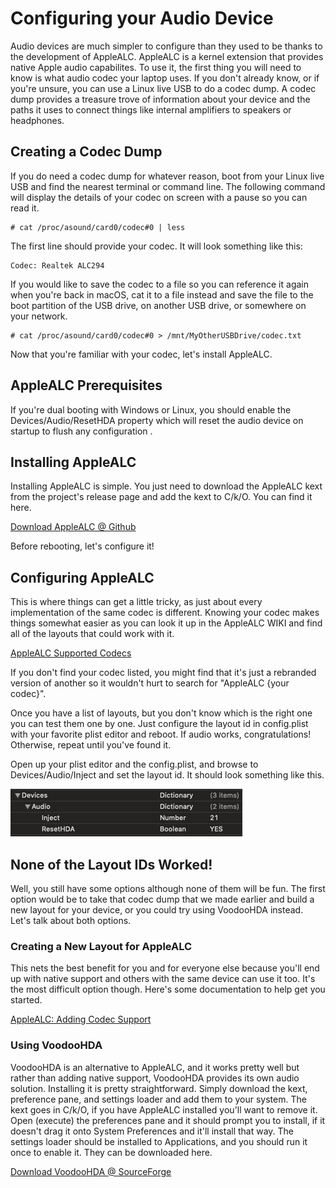 # Configuring your Audio Device

Audio devices are much simpler to configure than they used to be thanks to the development of AppleALC.  AppleALC is a kernel extension that provides native Apple audio capabilites.  To use it, the first thing you will need to know is what audio codec your laptop uses.  If you don't already know, or if you're unsure, you can use a Linux live USB to do a codec dump.  A codec dump provides a treasure trove of information about your device and the paths it uses to connect things like internal amplifiers to speakers or headphones.

## Creating a Codec Dump

If you do need a codec dump for whatever reason, boot from your Linux live USB and find the nearest terminal or command line.  The following command will display the details of your codec on screen with a pause so you can read it.

```text
# cat /proc/asound/card0/codec#0 | less
```

The first line should provide your codec.  It will look something like this:

```text
Codec: Realtek ALC294
```

If you would like to save the codec to a file so you can reference it again when you're back in macOS, cat it to a file instead and save the file to the boot partition of the USB drive, on another USB drive, or somewhere on your network.

```text
# cat /proc/asound/card0/codec#0 > /mnt/MyOtherUSBDrive/codec.txt
```

Now that you're familiar with your codec, let's install AppleALC.



## AppleALC Prerequisites

If you're dual booting with Windows or Linux, you should enable the Devices/Audio/ResetHDA property which will reset the audio device on startup to flush any configuration .

## Installing AppleALC

Installing AppleALC is simple.  You just need to download the AppleALC kext from the project's release page and add the kext to C/k/O.  You can find it here.

[Download AppleALC @ Github](https://github.com/acidanthera/AppleALC)

Before rebooting, let's configure it!

## Configuring AppleALC

This is where things can get a little tricky, as just about every implementation of the same codec is different.  Knowing your codec makes things somewhat easier as you can look it up in the AppleALC WIKI and find all of the layouts that could work with it.

[AppleALC Supported Codecs](https://github.com/acidanthera/AppleALC/wiki/Supported-codecs)

If you don't find your codec listed, you might find that it's just a rebranded version of another so it wouldn't hurt to search for "AppleALC {your codec}".

Once you have a list of layouts, but you don't know which is the right one you can test them one by one.  Just configure the layout id in config.plist with your favorite plist editor and reboot.  If audio works, congratulations!  Otherwise, repeat until you've found it.

Open up your plist editor and the config.plist, and browse to Devices/Audio/Inject and set the layout id.  It should look something like this.

![](.gitbook/assets/screen-shot-2019-08-24-at-12.22.50-pm.png)

## None of the Layout IDs Worked!

Well, you still have some options although none of them will be fun.  The first option would be to take that codec dump that we made earlier and build a new layout for your device, or you could try using VoodooHDA instead.  Let's talk about both options.

### Creating a New Layout for AppleALC

This nets the best benefit for you and for everyone else because you'll end up with native support and others with the same device can use it too.  It's the most difficult option though.  Here's some documentation to help get you started.

[AppleALC: Adding Codec Support](https://github.com/acidanthera/AppleALC/wiki/Adding-codec-support)

### Using VoodooHDA

VoodooHDA is an alternative to AppleALC, and it works pretty well but rather than adding native support, VoodooHDA provides its own audio solution.  Installing it is pretty straightforward.  Simply download the kext, preference pane, and settings loader and add them to your system.  The kext goes in C/k/O, if you have AppleALC installed you'll want to remove it.  Open \(execute\) the preferences pane and it should prompt you to install, if it doesn't drag it onto System Preferences and it'll install that way.  The settings loader should be installed to Applications, and you should run it once to enable it.  They can be downloaded here.

[Download VoodooHDA @ SourceForge](https://sourceforge.net/projects/voodoohda/)

